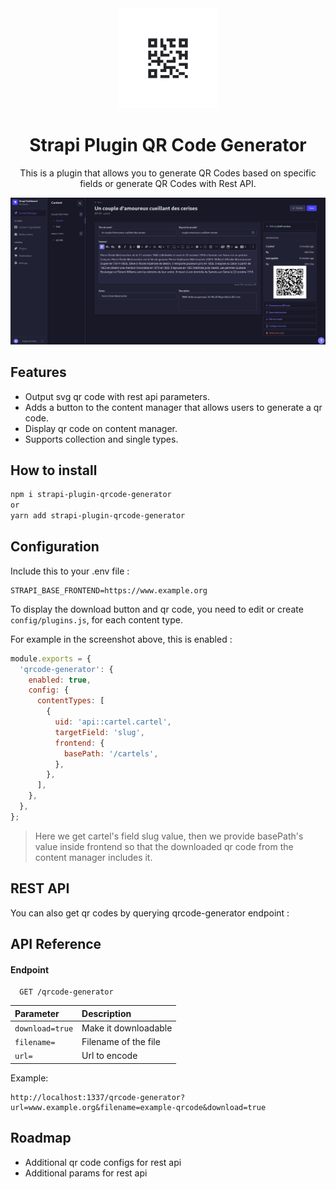 <div align="center">
  <img style="width: 160px; height: auto;" src="public/logo.jpg" alt="Strapi plugin qrcode generator logo" />
  <h1>Strapi Plugin QR Code Generator</h1>
  <p>This is a plugin that allows you to generate QR Codes based on specific fields or generate QR Codes with Rest API.</p>
  <img style="width: 960px; height: auto;" src="public/screenshot.png" alt="Strapi plugin qrcode generator screenshot" />
</div>

## Features

- Output svg qr code with rest api parameters.
- Adds a button to the content manager that allows users to generate a qr code.
- Display qr code on content manager.
- Supports collection and single types.

## How to install

```bash
npm i strapi-plugin-qrcode-generator
or
yarn add strapi-plugin-qrcode-generator
```

## Configuration

Include this to your .env file :

```
STRAPI_BASE_FRONTEND=https://www.example.org
```

To display the download button and qr code, you need to edit or create `config/plugins.js`, for each content type.

For example in the screenshot above, this is enabled :

```js
module.exports = {
  'qrcode-generator': {
    enabled: true,
    config: {
      contentTypes: [
        {
          uid: 'api::cartel.cartel',
          targetField: 'slug',
          frontend: {
            basePath: '/cartels',
          },
        },
      ],
    },
  },
};
```

> Here we get cartel's field slug value, then we provide basePath's value inside frontend so that the downloaded qr code from the content manager includes it.

## REST API

You can also get qr codes by querying qrcode-generator endpoint :

## API Reference

#### Endpoint

```http
  GET /qrcode-generator
```

| Parameter       | Description          |
| :-------------- | :------------------- |
| `download=true` | Make it downloadable |
| `filename=`     | Filename of the file |
| `url=`          | Url to encode        |

Example:

```
http://localhost:1337/qrcode-generator?url=www.example.org&filename=example-qrcode&download=true
```

## Roadmap

- Additional qr code configs for rest api
- Additional params for rest api
